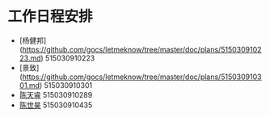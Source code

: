 # 工作日程安排
- [杨健邦] (https://github.com/gocs/letmeknow/tree/master/doc/plans/515030910223.md) 515030910223
- [景致] (https://github.com/gocs/letmeknow/tree/master/doc/plans/515030910301.md) 515030910301
- [陈天睿](https://github.com/gocs/letmeknow/tree/master/doc/plans/515030910289.md) 515030910289
- [陈世昊](https://github.com/gocs/letmeknow/tree/master/doc/plans/515030910435.md) 515030910435